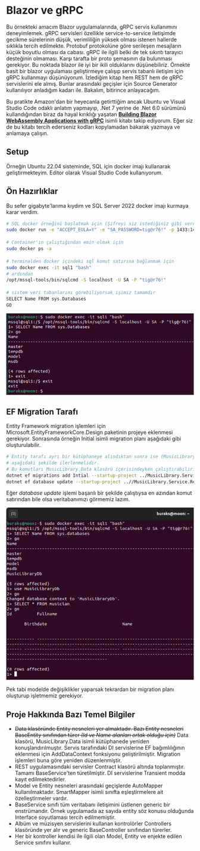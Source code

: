# Blazor ve gRPC

Bu örnekteki amacım Blazor uygulamalarında, gRPC servis kullanımını deneyimlemek. gRPC servisleri özellikle service-to-service iletişimde gecikme sürelerinin düşük, verimliliğin yüksek olması istenen hallerde sıklıkla tercih edilmekte. Protobuf protokolüne göre serileşen mesajların küçük boyutlu olması da cabası. gRPC ile ilgili belki de tek sıkıntı tarayıcı desteğinin olmaması. Karşı tarafta bir proto şemasının da bulunması gerekiyor. Bu noktada blazor ile iyi bir ikili olduklarını düşünebiliriz. Örnekte basit bir blazor uygulaması geliştirmeye çalışıp servis tabanlı iletişim için gRPC kullanmayı düşünüyorum. İzlediğim kitap hem REST hem de gRPC servislerini ele almış. Bunlar arasındaki geçişler için Source Generator kullanılıyor anladığım kadarı ile. Bakalım, bitirince anlayacağım.

Bu pratikte Amazon'dan bir heyecanla getirttiğim ancak Ubuntu ve Visual Studio Code odaklı anlatım yapmayıp, .Net 7 yerine de .Net 6.0 sürümünü kullandığından biraz da hayal kırıklığı yaşatan [**Building Blazor WebAssembly Applications with gRPC**](https://www.amazon.com.tr/Building-Blazor-WebAssembly-Applications-gRPC/dp/1804610550/ref=sr_1_1?__mk_tr_TR=%C3%85M%C3%85%C5%BD%C3%95%C3%91&crid=4X7VJ223EWP1&keywords=building+blazor+webassembly+applications+with+grpc&qid=1680897411&sprefix=building+blazor+webassembly+applications+with+grpc%2Caps%2C117&sr=8-1) isimli kitabı takip ediyorum. Eğer siz de bu kitabı tercih ederseniz kodları kopylamadan bakarak yazmaya ve anlamaya çalışın.


## Setup

Örneğin Ubuntu 22.04 sisteminde, SQL için docker imajı kullanarak geliştirmekteyim. Editor olarak Visual Studio Code kullanıyorum.

## Ön Hazırlıklar

Bu sefer gigabyte'larıma kıydım ve SQL Server 2022 docker imajı kurmaya karar verdim.

```bash
# SQL docker örneğini başlatmak için (Şifreyi siz istediğiniz gibi verebilir veya aynısını kullanabilirsiniz)
sudo docker run -e "ACCEPT_EULA=Y" -e "SA_PASSWORD=tig@r76!" -p 1433:1433 --name sql1 --hostname sql1 -d mcr.microsoft.com/mssql/server:2022-latest

# Container'ın çalıştığından emin olmak için
sudo docker ps -a

# terminalden docker içindeki sql komut satırına bağlanmak için
sudo docker exec -it sql1 "bash"
# ardından
/opt/mssql-tools/bin/sqlcmd -S localhost -U SA -P "tig@r76!"

# sistem veri tabanlarını görebiliyorsak işimiz tamamdır
SELECT Name FROM sys.Databases
GO
```

![assets/sql_cmd_01.png](assets/sql_cmd_01.png)

## EF Migration Tarafı

Entity Framework migration işlemleri için Microsoft.EntityFrameworkCore.Design paketinin projeye eklenmesi gerekiyor. Sonrasında örneğin Initial isimli migration planı aşağıdaki gibi oluşturulabilir.

```bash
# Entity tarafı ayrı bir kütüphaneye alındıktan sonra ise (MusicLibrary.Data)
# aşağıdaki şekilde ilerlenmelidir.
# Bu komutları MusicLibrary.Data klasörü içerisindeyken çalıştırabiliriz.
dotnet ef migrations add Intial --startup-project ../MusicLibrary.Service.Rest
dotnet ef database update --startup-project ..//MusicLibrary.Service.Rest
```

Eğer _database update_ işlemi başarılı bir şekilde çalıştıysa en azından komut satırından bile olsa veritabanımızı görmemiz lazım.

![assets/sql_cmd_02.png](assets/sql_cmd_02.png)

Pek tabi modelde değişiklikler yaparsak tekrardan bir migration planı oluşturup işletmemiz gerekiyor.

## Proje Hakkında Bazı Temel Bilgiler

- ~~Data klasöründe Entity nesneleri yer almaktadır. Bazı Entity nesneleri BaseEntity sınıfından türer _(Id ve Name alanları ortak olduğu için)_~~ Data klasörü, MusicLibrary.Data isimli kütüphanede yeniden konuşlandırılmuştır. Servis tarafındaki DI servislerine EF bağımlılığının eklenmesi için AddDataContext fonksiyonu geliştirilmiştir. Migration işlemleri buna göre yeniden düzenlenmiştir.
- REST uygulamasındaki servisler Contract klasörü altında toplanmıştır. Tamamı BaseService'ten türetilmiştir. DI servislerine Transient modda kayıt edilmektedirler.
- Model ve Entity nesneleri arasındaki geçişlerde AutoMapper kullanılmaktadır. SmartMapper isimli sınıfta eşleştirmelere ait özelleştirmeler vardır.
- BaseService sınıfı tüm veritabanı iletişimini üstlenen generic bir enstrümandır. Örnek uygulamada az sayıda entity söz konusu olduğunda Interface soyutlaması tercih edilmemiştir.
- Albüm ve müzisyen servislerini kullanan kontrolörler Controllers klasöründe yer alır ve generic BaseController sınıfından türerler.
- Her bir kontroller kendisi ile ilgili olan Model, Entity ve enjekte edilen Service sınıfını kullanır.